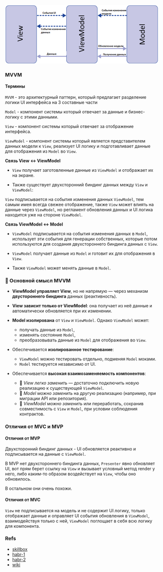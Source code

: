 ![alt text](docs/3a38f65895eec8816ccacb3388de200a.png)

### MVVM

#### Термины

`MVVM` - это архитектурный паттерн, который предлагает разделение логики UI интерфейса на 3 составные части

`Model` - компонент системы который отвечает за данные и бизнес-логику с этими данными.

`View` - компонент системы который отвечает за отображение интерфейса.

`ViewModel` - компонент системы который является представителем данных модели к `View`, реализует UI логику и подготавливает данные для отображения из `Model` во `View`.

**Связь View ↔ ViewModel**

- `View` получает заготовленные данные из `ViewModel` и отображает их на экране.

- Также существует двухсторонний биндинг данных между `View` и `ViewModel`:

`View` подписывается на события изменения данных `ViewModel`, тем самым имея всегда свежее отображение, также `View` может влиять на данные через `ViewModel`, но регламент обновления данных и UI логика находится уже на стороне `ViewModel`.

**Связь ViewModel ↔ Model**

- `ViewModel` подписывается на события изменения данных в `Model`, использует эти события для генерации собственных, которые потом используются для создания двухстороннего биндинга данных с `View`.

- `ViewModel` получает данные из `Model` и готовит их для отображения в `View`.

- Также `ViewModel` может менять данные в `Model`.

### 📌 Основной смысл MVVM

- **ViewModel управляет View**, но не напрямую — через механизм **двустороннего биндинга** данных (реактивность).
- **View зависит только от ViewModel**: она получает из неё данные и автоматически обновляется при их изменении.
- **Model изолирована** от `View` и `ViewModel`. Однако `ViewModel` может:

  - получать данные из `Model`,
  - изменять состояние `Model`,
  - преобразовывать данные из `Model` для отображения во `View`.

- Обеспечивается **изолированное тестирование**:

  - `ViewModel` можно тестировать отдельно, подменяя `Model` моками.
  - `Model` тестируется независимо от UI.

- Обеспечивается **высокая взаимозаменяемость компонентов**:

  - 🔄 _View легко заменить_ — достаточно подключить новую реализацию к существующей `ViewModel`.
  - 🔄 _Model можно заменить_ на другую реализацию (например, при миграции API или репозитория).
  - 🔄 _ViewModel можно заменить_ или переработать, сохранив совместимость с `View` и `Model`, при условии соблюдения контрактов.

### Отличия от MVC и MVP

#### Отличия от MVP

Двухсторонний биндинг данных - UI обновляется реактивно и подписывается на данные с `ViewModel`.

В MVP нет двухстороннего биндинга данных, `Presenter` явно обновляет UI, вот прям берет ссылку на `View` и вызывает условный метод render у него, либо каким-то образом воздействует на `View`, чтобы оно обновилось.

В остальном они очень похожи.

#### Отличия от MVC

`View` не подписывается на модель и не содержит UI логику, только отображает данные и оправляет UI события обновления в `ViewModel`, взаимодействуя только с ней, `ViewModel` поглощает в себя всю логику для компонента.

### Refs

- [skillbox](https://skillbox.ru/media/code/mvvm_proektirovanie_prilozheniy_dlya_windows/?utm_source=media&utm_medium=link&utm_campaign=all_all_media_links_links_articles_all_all_skillbox)
- [habr-1](https://habr.com/ru/articles/338518/)
- [habr-2](https://habr.com/ru/articles/215605/)
- [wiki](https://en.wikipedia.org/wiki/Model%E2%80%93view%E2%80%93viewmodel)
